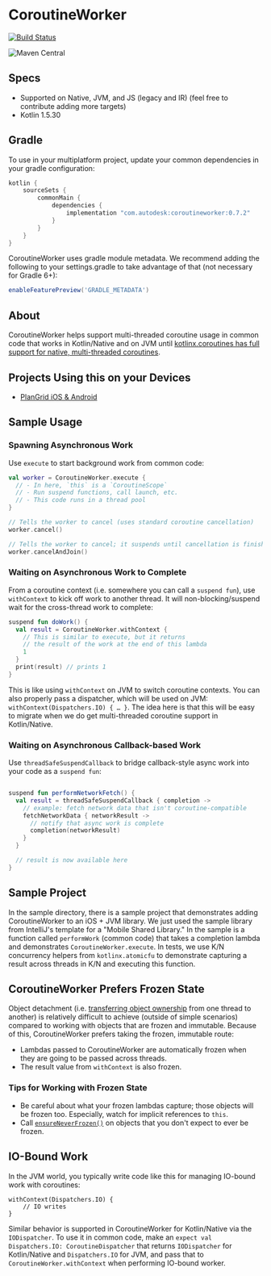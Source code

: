# CoroutineWorker

[![Build Status](https://github.com/autodesk/coroutineworker/workflows/build/badge.svg)](https://github.com/autodesk/coroutineworker/actions?query=workflow%3Abuild)

![Maven Central](https://img.shields.io/maven-central/v/com.autodesk/coroutineworker.svg)

## Specs

- Supported on Native, JVM, and JS (legacy and IR) (feel free to contribute adding more targets)
- Kotlin 1.5.30

## Gradle

To use in your multiplatform project, update your common dependencies in your gradle configuration:

```groovy
kotlin {
    sourceSets {
        commonMain {
            dependencies {
                implementation "com.autodesk:coroutineworker:0.7.2"
            }
        }
    }
}
```

CoroutineWorker uses gradle module metadata. We recommend adding the following to your settings.gradle to take advantage of that (not necessary for Gradle 6+):

```groovy
enableFeaturePreview('GRADLE_METADATA')
```

## About

CoroutineWorker helps support multi-threaded coroutine usage in common code that works in Kotlin/Native and on JVM until [kotlinx.coroutines has full support for native, multi-threaded coroutines](https://github.com/Kotlin/kotlinx.coroutines/issues/462).

## Projects Using this on your Devices

- [PlanGrid iOS & Android](https://plangrid.com)

## Sample Usage

### Spawning Asynchronous Work

Use `execute` to start background work from common code:

```kotlin
val worker = CoroutineWorker.execute {
  // - In here, `this` is a `CoroutineScope`
  // - Run suspend functions, call launch, etc.
  // - This code runs in a thread pool
}

// Tells the worker to cancel (uses standard coroutine cancellation)
worker.cancel()

// Tells the worker to cancel; it suspends until cancellation is finished
worker.cancelAndJoin()
```

### Waiting on Asynchronous Work to Complete

From a coroutine context (i.e. somewhere you can call a `suspend fun`), use `withContext` to kick off work to another thread. It will non-blocking/suspend wait for the cross-thread work to complete:

```kotlin
suspend fun doWork() {
  val result = CoroutineWorker.withContext {
    // This is similar to execute, but it returns
    // the result of the work at the end of this lambda
    1
  }
  print(result) // prints 1
}
```

This is like using `withContext` on JVM to switch coroutine contexts. You can also properly pass a dispatcher, which will be used on JVM: `withContext(Dispatchers.IO) { … }`. The idea here is that this will be easy to migrate when we do get multi-threaded coroutine support in Kotlin/Native.

### Waiting on Asynchronous Callback-based Work

Use `threadSafeSuspendCallback` to bridge callback-style async work into your code as a `suspend fun`:

```kotlin

suspend fun performNetworkFetch() {
  val result = threadSafeSuspendCallback { completion ->
    // example: fetch network data that isn't coroutine-compatible
    fetchNetworkData { networkResult ->
      // notify that async work is complete
      completion(networkResult)
    }
  }

  // result is now available here
}
```

## Sample Project

In the sample directory, there is a sample project that demonstrates adding CoroutineWorker to an iOS + JVM library. We just used the sample library from IntelliJ's template for a "Mobile Shared Library." In the sample is a function called `performWork` (common code) that takes a completion lambda and demonstrates `CoroutineWorker.execute`. In tests, we use K/N concurrency helpers from `kotlinx.atomicfu` to demonstrate capturing a result across threads in K/N and executing this function.

## CoroutineWorker Prefers Frozen State

Object detachment (i.e. [transferring object ownership](https://kotlinlang.org/docs/native-concurrency.html#object-transfer-and-freezing) from one thread to another) is relatively difficult to achieve (outside of simple scenarios) compared to working with objects that are frozen and immutable. Because of this, CoroutineWorker prefers taking the frozen, immutable route:

- Lambdas passed to CoroutineWorker are automatically frozen when they are going to be passed across threads.
- The result value from `withContext` is also frozen.

### Tips for Working with Frozen State

- Be careful about what your frozen lambdas capture; those objects will be frozen too. Especially, watch for implicit references to `this`.
- Call [`ensureNeverFrozen()`](https://kotlinlang.org/api/latest/jvm/stdlib/kotlin.native.concurrent/ensure-never-frozen.html) on objects that you don't expect to ever be frozen.

## IO-Bound Work

In the JVM world, you typically write code like this for managing IO-bound work with coroutines:

```
withContext(Dispatchers.IO) {
    // IO writes
}
```
Similar behavior is supported in CoroutineWorker for Kotlin/Native via the `IODispatcher`. To use it in common code, make an `expect val Dispatchers.IO: CoroutineDispatcher` that returns `IODispatcher` for Kotlin/Native and `Dispatchers.IO` for JVM, and pass that to `CoroutineWorker.withContext` when performing IO-bound worker.
